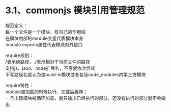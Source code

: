 # 3.1、commonjs   模块引用管理规范

规范定义：   
每一个文件是一个模块，有自己的作用域  
在模块内部的module变量代表模块本身    
module.exports属性代表模块对外接口    

require规则：  
/表示绝路径，./表示相对于当前文件的路径   
支持js、json、node扩展名，不写就依次尝试   
不写路径名就认为是build-in模块或者各级node_modules内第三方模块   

require特性：  
module被加载的时候执行，加载后缓存；   
一旦出现模块被循环加载，就只输出已经执行的部分，还没有执行的部分就不会输出   